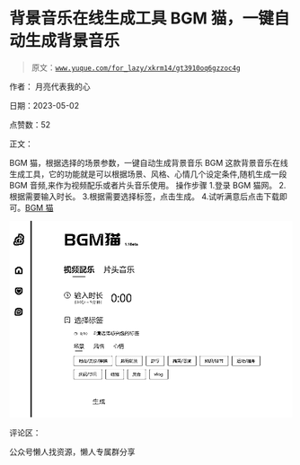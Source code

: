 # 背景音乐在线生成工具 BGM 猫，一键自动生成背景音乐

> 原文：[`www.yuque.com/for_lazy/xkrm14/gt3910oq6gzzoc4g`](https://www.yuque.com/for_lazy/xkrm14/gt3910oq6gzzoc4g)



作者： 月亮代表我的心



日期：2023-05-02



点赞数：52



正文：



BGM 猫，根据选择的场景参数，一键自动生成背景音乐 BGM 这款背景音乐在线生成工具，它的功能就是可以根据场景、风格、心情几个设定条件,随机生成一段 BGM 音频,来作为视频配乐或者片头音乐使用。 操作步骤 1.登录 BGM 猫网。 2.根据需要输入时长。 3.根据需要选择标签，点击生成。 4.试听满意后点击下载即可。[BGM 猫](https://bgmcat.com/home)



![](img/37b09feab311d4bfffa77e15a068f223.png)  

评论区：



公众号懒人找资源，懒人专属群分享

</ne-p>